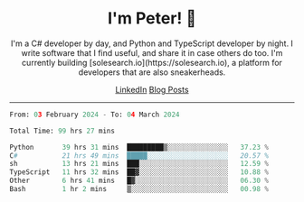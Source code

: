 <h1 align="center">I'm Peter! 👋</h1>
<p align="center">I'm a C# developer by day, and Python and TypeScript developer by night. I write software that I find useful, and share it in case others do too. I'm currently building [solesearch.io](https://solesearch.io), a platform for developers that are also sneakerheads.</p>
<p align="center">
  <a href="https://www.linkedin.com/in/peter-rauscher">LinkedIn</a>
  <a href="https://dev.to/peterrauscher">Blog Posts</a>
</p>
<hr/>
<!--START_SECTION:waka-->

```python
From: 03 February 2024 - To: 04 March 2024

Total Time: 99 hrs 27 mins

Python       39 hrs 31 mins  █████████▒░░░░░░░░░░░░░░░   37.23 %
C#           21 hrs 49 mins  █████░░░░░░░░░░░░░░░░░░░░   20.57 %
sh           13 hrs 21 mins  ███░░░░░░░░░░░░░░░░░░░░░░   12.59 %
TypeScript   11 hrs 32 mins  ██▓░░░░░░░░░░░░░░░░░░░░░░   10.88 %
Other        6 hrs 41 mins   █▓░░░░░░░░░░░░░░░░░░░░░░░   06.30 %
Bash         1 hr 2 mins     ▒░░░░░░░░░░░░░░░░░░░░░░░░   00.98 %
```

<!--END_SECTION:waka-->
